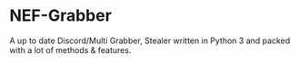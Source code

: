 # NEF-Grabber
A up to date Discord/Multi Grabber, Stealer written in Python 3 and packed with a lot of methods &amp; features.
